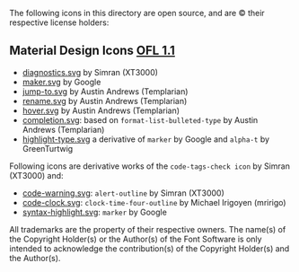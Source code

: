 The following icons in this directory are open source, and are &copy; their
respective license holders:

## Material Design Icons [OFL 1.1](<(./LICENSE.materialdesignicons.txt)>)

- [diagnostics.svg](./diagnostics.svg) by Simran (XT3000)
- [maker.svg](./marker.svg) by Google
- [jump-to.svg](./jump-to.svg) by Austin Andrews (Templarian)
- [rename.svg](./rename.svg) by Austin Andrews (Templarian)
- [hover.svg](./hover.svg) by Austin Andrews (Templarian)
- [completion.svg](./completion.svg): based on `format-list-bulleted-type` by Austin Andrews (Templarian)
- [highlight-type.svg](./highlight-type.svg) a derivative of `marker` by Google and `alpha-t` by GreenTurtwig

Following icons are derivative works of the `code-tags-check icon` by Simran (XT3000) and:

- [code-warning.svg](./code-warning.svg): `alert-outline` by Simran (XT3000)
- [code-clock.svg](./code-clock.svg): `clock-time-four-outline` by Michael Irigoyen (mririgo)
- [syntax-highlight.svg](./syntax-highlight.svg): `marker` by Google

All trademarks are the property of their respective owners.
The name(s) of the Copyright Holder(s) or the Author(s) of the Font Software is only intended to acknowledge the contribution(s) of the Copyright Holder(s) and the Author(s).
